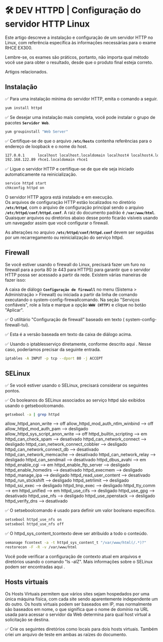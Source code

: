 # 🛠 DEV HTTPD | Configuração do servidor HTTP Linux

Este artigo descreve a instalação e configuração de um servidor HTTP no Linux, com referência específica às informações necessárias para o exame RHCE EX300.  

Lembre-se, os exames são práticos, portanto, não importa qual método você use para obter o resultado, desde que o produto final esteja correto.

Artigos relacionados.


## Instalação

✅ Para uma instalação mínima do servidor HTTP, emita o comando a seguir.

```bash
yum install httpd
```

✅ Se desejar uma instalação mais completa, você pode instalar o grupo de pacotes **`Servidor Web`**.

```bash
yum groupinstall "Web Server"
```

✅ Certifique-se de que o arquivo **`/etc/hosts`** contenha referências para o endereço de loopback e o nome do host.

```bash
127.0.0.1      localhost localhost.localdomain localhost4 localhost4.localdomain4
192.168.122.89 rhce1.localdomain rhce1
```

✅ Ligue o servidor HTTP e certifique-se de que ele seja iniciado automaticamente na reinicialização.

```bash
service httpd start
chkconfig httpd on
```

O servidor HTTP agora está instalado e em execução.  
Os arquivos de configuração HTTP estão localizados no diretório **`/etc/httpd`**, com o arquivo de configuração principal sendo o arquivo **`/etc/httpd/conf/httpd.conf`**. A raiz do documento padrão é **`/var/www/html`**.  
Quaisquer arquivos ou diretórios abaixo desse ponto ficarão visíveis usando um navegador assim que você configurar o firewall.

As alterações no arquivo **`/etc/httpd/conf/httpd.conf`** devem ser seguidas por um recarregamento ou reinicialização do serviço httpd.

## Firewall

Se você estiver usando o firewall do Linux, precisará fazer um furo no firewall para a porta 80 (e 443 para HTTPS) para garantir que o servidor HTTP possa ser acessado a partir da rede. Existem várias maneiras de fazer isso:

A caixa de diálogo **`Configuração de firewall`** no menu (Sistema > Administração > Firewall) ou iniciada a partir da linha de comando executando o system-config-firewallcomando. Na seção "Serviços confiáveis", role a lista e marque a opção **`WWW (HTTP)`** e clique no botão "Aplicar".

✅ O utilitário "Configuração de firewall" baseado em texto ( system-config-firewall-tui).  

✅ Esta é a versão baseada em texto da caixa de diálogo acima.

✅ Usando o iptablesserviço diretamente, conforme descrito aqui . Nesse caso, poderíamos precisar da seguinte entrada.

```bash
iptables -A INPUT -p tcp --dport 80 -j ACCEPT
```

## SELinux

✅ Se você estiver usando o SELinux, precisará considerar os seguintes pontos.

✅ Os booleanos do SELinux associados ao serviço httpd são exibidos usando o getseboolcomando.

```bash
getsebool -a | grep httpd
```

allow_httpd_anon_write --> off
allow_httpd_mod_auth_ntlm_winbind --> off
allow_httpd_mod_auth_pam --> desligado
allow_httpd_sys_script_anon_write --> off
httpd_builtin_scripting --> em
httpd_can_check_spam --> desativado
httpd_can_network_connect --> desligado
httpd_can_network_connect_cobbler --> desligado
httpd_can_network_connect_db --> desativado
httpd_can_network_memcache --> desativado
httpd_can_network_relay --> desligado
httpd_can_sendmail --> desativado
httpd_dbus_avahi --> em
httpd_enable_cgi --> em
httpd_enable_ftp_server --> desligado
httpd_enable_homedirs --> desativado
httpd_execmem --> desligado
httpd_manage_ipa --> desligado
httpd_read_user_content --> desativado
httpd_run_stickshift --> desligado
httpd_setrlimit --> desligado
httpd_ssi_exec --> desligado
httpd_tmp_exec --> desligado
httpd_tty_comm --> em
httpd_unified --> em
httpd_use_cifs --> desligado
httpd_use_gpg --> desativado
httpd_use_nfs --> desligado
httpd_use_openstack --> desligado
httpd_verify_dns --> desativado

✅ O setseboolcomando é usado para definir um valor booleano específico.

```bash
setsebool httpd_use_nfs on
setsebool httpd_use_nfs off
```

✅ O httpd_sys_content_tcontexto deve ser atribuído a todo o conteúdo.

```bash
semanage fcontext -a -t httpd_sys_content_t "/var/www/html(/.*)?"
restorecon -F -R -v /var/www/html
```

Você pode verificar a configuração de contexto atual em arquivos e diretórios usando o comando "ls -alZ".
Mais informações sobre o SELinux podem ser encontradas aqui .

## Hosts virtuais

Os Hosts Virtuais permitem que vários sites sejam hospedados por uma única máquina física, com cada site sendo aparentemente independente um do outro. Os hosts virtuais podem ser baseados em IP, mas normalmente são baseados em nome, o que significa que o nome de domínio na URL usada para acessar o servidor da Web determina para qual host virtual a solicitação se destina.

✅ Crie os seguintes diretórios como locais para dois hosts virtuais. Também criei um arquivo de teste em ambas as raízes do documento.
